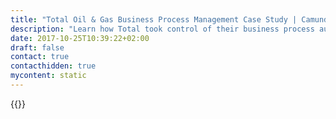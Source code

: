 ```yaml
---
title: "Total Oil & Gas Business Process Management Case Study | Camunda BPM"
description: "Learn how Total took control of their business process automation and improved efficiency in their organization with Camunda. Camunda is the leader for workflow automation based on Java and BPMN 2.0. "
date: 2017-10-25T10:39:22+02:00
draft: false
contact: true
contacthidden: true
mycontent: static
---
```

{{<case-study-single
company="Total"
companydescription="<p>Total is the world’s fourth-largest oil and gas company1 and a world-leading solar energy operator through SunPower. With operations in more than 130 countries, we have nearly 100,000 employees who are fully committed to better energy. </p><p>Supplying affordable energy to a growing population, addressing climate change and meeting new customer expectations are the three main challenges Total must meet as an energy major.</p> <p>That is what guides what we do. With operations in more than 130 countries, we are a top-tier international oil and gas company. We are also a world-class natural gas operator and a global leader in solar energy through our affiliate SunPower. Our activities span oil and gas production, refining, petrochemicals and marketing. Demonstrating their commitment to better energy, our 100,000 employees help supply our customers worldwide with safer, cleaner, more efficient and more innovative products and services that are accessible to as many people as possible. Our ambition is to become the responsible energy major.</p>"
customerquote="<p>Switching from CE to EE accelerated the progress in our Camunda related IT project. Having Niall (Camunda consultant) on-site for only 3 days helped us to answer so many questions that we were struggling with on our own for months.</p><p>- David Wery, Technical Team lead, TOTAL (Lampiris)</p>"
teaser=""
usecase=""
videolink=""
logo="//images.ctfassets.net/vpidbgnakfvf/3xGxbn3vAAocy44wWomeMo/0b4004d84b81d61f5522a3f05b5eda03/total-1.svg"
pdf=""
thumbnail="">}}